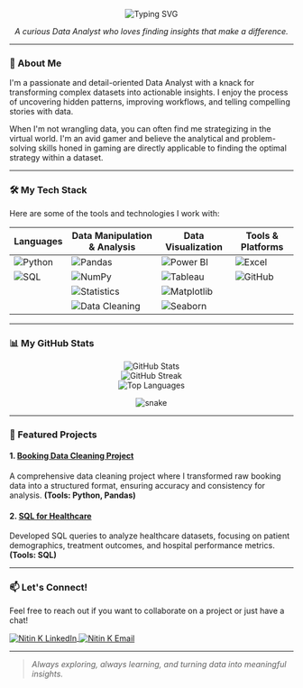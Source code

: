 <p align="center">
  <img src="https://readme-typing-svg.herokuapp.com?font=Fira+Code&size=28&color=0F4C81&center=true&vCenter=true&width=600&lines=Hi,+I'm+Nitin+%7C+Data+Analyst" alt="Typing SVG"/>
</p>
<p align="center">
  <em>A curious Data Analyst who loves finding insights that make a difference.</em>
</p>

---

### 👋 About Me

I'm a passionate and detail-oriented Data Analyst with a knack for transforming complex datasets into actionable insights. I enjoy the process of uncovering hidden patterns, improving workflows, and telling compelling stories with data.

When I'm not wrangling data, you can often find me strategizing in the virtual world. I'm an avid gamer and believe the analytical and problem-solving skills honed in gaming are directly applicable to finding the optimal strategy within a dataset.

---

### 🛠️ My Tech Stack

Here are some of the tools and technologies I work with:

| Languages       | Data Manipulation & Analysis | Data Visualization        | Tools & Platforms |
|---------------|--------------------------|---------------------------|-------------------|
| ![Python][Python] | ![Pandas][Pandas]         | ![Power BI][Power BI]     | ![Excel][Excel]     |
| ![SQL][SQL]         | ![NumPy][NumPy]           | ![Tableau][Tableau]       | ![GitHub][GitHub]   |
|               | ![Statistics][Statistics]   | ![Matplotlib][Matplotlib] |                   |
|               | ![Data Cleaning][Data Cleaning] | ![Seaborn][Seaborn]       |                   |

[Python]: https://img.shields.io/badge/-Python-333333?style=flat-square&logo=python&logoColor=FFDD33
[SQL]: https://img.shields.io/badge/-SQL-333333?style=flat-square&logo=postgresql&logoColor=blue
[Power BI]: https://img.shields.io/badge/-Power%20BI-333333?style=flat-square&logo=powerbi&logoColor=F2C811
[Excel]: https://img.shields.io/badge/-Excel-333333?style=flat-square&logo=microsoft-excel&logoColor=217346
[Pandas]: https://img.shields.io/badge/-Pandas-333333?style=flat-square&logo=pandas&logoColor=150458
[NumPy]: https://img.shields.io/badge/-NumPy-333333?style=flat-square&logo=NumPy&logoColor=013243
[Matplotlib]: https://img.shields.io/badge/-Matplotlib-333333?style=flat-square&logo=matplotlib&logoColor=FF6347
[Seaborn]: https://img.shields.io/badge/-Seaborn-333333?style=flat-square&logo=seaborn&logoColor=4B0082
[Tableau]: https://img.shields.io/badge/-Tableau-333333?style=flat-square&logo=tableau&logoColor=E97627
[GitHub]: https://img.shields.io/badge/-GitHub-333333?style=flat-square&logo=github&logoColor=white
[Statistics]: https://img.shields.io/badge/-Statistics-333333?style=flat-square
[Data Cleaning]: https://img.shields.io/badge/-Data%20Cleaning-333333?style=flat-square

---

### 📊 My GitHub Stats

<p align="center">
  <img src="https://github-readme-stats.vercel.app/api?username=Nitinx12&show_icons=true&theme=dark&count_private=true" alt="GitHub Stats"/>
  <br/>
  <img src="https://github-readme-streak-stats.herokuapp.com/?user=Nitinx12&theme=dark" alt="GitHub Streak"/>
  <br/>
  <img src="https://github-readme-stats.vercel.app/api/top-langs/?username=Nitinx12&layout=compact&theme=dark" alt="Top Languages"/>
</p>

<p align="center">
  <img src="https://github.com/Nitinx12/Nitinx12/blob/output/github-contribution-grid-snake.svg" alt="snake" style="max-width:100%;">
</p>


---

### 📂 Featured Projects

#### 1. [Booking Data Cleaning Project](https://github.com/Nitinx12/Booking_data_cleaning_project/blob/main/README.md)
A comprehensive data cleaning project where I transformed raw booking data into a structured format, ensuring accuracy and consistency for analysis. **(Tools: Python, Pandas)**

#### 2. [SQL for Healthcare](https://github.com/Nitinx12/SQL_For_Health_care/blob/main/README.md)
Developed SQL queries to analyze healthcare datasets, focusing on patient demographics, treatment outcomes, and hospital performance metrics. **(Tools: SQL)**

---

### 📫 Let's Connect!

Feel free to reach out if you want to collaborate on a project or just have a chat!

<p align="left">
<a href="https://www.linkedin.com/in/nitin-k-220651351/" target="_blank">
  <img align="center" src="https://img.shields.io/badge/LinkedIn-0A66C2?style=flat-square&logo=linkedin&logoColor=white" alt="Nitin K LinkedIn"/>
</a>
<a href="mailto:Nitin321x@gmail.com" target="_blank">
  <img align="center" src="https://img.shields.io/badge/Email-D14836?style=flat-square&logo=gmail&logoColor=white" alt="Nitin K Email"/>
</a>
</p>

---

> *Always exploring, always learning, and turning data into meaningful insights.*

